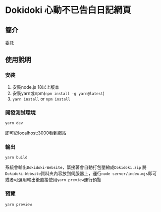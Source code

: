 # Dokidoki 心動不已告白日記網頁

## 簡介

委託

## 使用說明

### 安裝

1. 安裝node.js 18以上版本
2. 安裝yarn或npm(`npm install -g yarn@latest`)
3. `yarn install` or `npm install`

### 開發測試環境

```bash=
yarn dev
```

即可於localhost:3000看到網站

### 輸出

```bash=
yarn build
```

系統會輸出`Dokidoki-Website`，緊接著會自動打包壓縮成`Dokidoki.zip`
將`Dokidoki-Website`資料夾內容放到伺服器上，運行`node server/index.mjs`即可
或者可選用輸出後直接使用`yarn preview`運行預覽

### 預覽

```bash=
yarn preview
```
